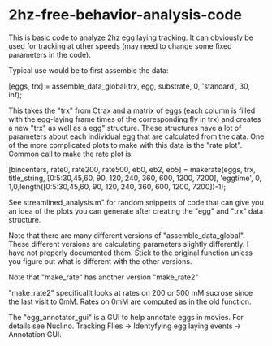 # 2hz-free-behavior-analysis-code

This is basic code to analyze 2hz egg laying tracking. It can obviously be used for tracking at other speeds (may need to change some fixed parameters in the code). 

Typical use would be to first assemble the data:

[eggs, trx] = assemble_data_global(trx, egg, substrate, 0, 'standard', 30, inf);

This takes the "trx" from Ctrax and a matrix of eggs (each column is filled with the egg-laying frame times of the corresponding fly in trx) and creates a new "trx" as well as a egg" structure. These structures have a lot of parameters about each individual egg that are calculated from the data. One of the more complicated plots to make with this data is the "rate plot". Common call to make the rate plot is:

[bincenters, rate0, rate200, rate500, eb0, eb2, eb5] = makerate(eggs, trx, title_string, [0:5:30,45,60, 90, 120, 240, 360, 600, 1200, 7200], 'eggtime', 0, 1,0,length([0:5:30,45,60, 90, 120, 240, 360, 600, 1200, 7200])-1);


See streamlined_analysis.m" for random snippetts of code that can give you an idea of the plots you can generate after creating the "egg" and "trx" data structure.

Note that there are many different versions of "assemble_data_global". These different versions are calculating parameters slightly differently. I have not properly documented them. Stick to the original function unless you figure out what is different with the other versions.

Note that "make_rate" has another version "make_rate2"

"make_rate2" specificallt looks at rates on 200 or 500 mM sucrose since the last visit to 0mM. Rates on 0mM are computed as in the old function. 

The "egg_annotator_gui" is a GUI to help annotate eggs in movies. For details see Nuclino. Tracking Flies -> Identyfying egg laying events -> Annotation GUI.
